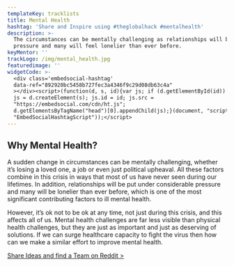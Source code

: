 ```yaml
---
templateKey: tracklists
title: Mental Health
hashtag: 'Share and Inspire using #theglobalhack #mentalhealth'
description: >-
  The circumstances can be mentally challenging as relationships will be under
  pressure and many will feel lonelier than ever before.
keyMentor: ''
trackLogo: /img/mental_health.jpg
featuredimage: ''
widgetCode: >-
  <div class='embedsocial-hashtag'
  data-ref="892920bc5458b727fec3a4346f9c29d08db63c4a"
  ></div><script>(function(d, s, id){var js; if (d.getElementById(id)) {return;}
  js = d.createElement(s); js.id = id; js.src =
  "https://embedsocial.com/cdn/ht.js";
  d.getElementsByTagName("head")[0].appendChild(js);}(document, "script",
  "EmbedSocialHashtagScript"));</script>
---
```


## Why Mental Health?

A sudden change in circumstances can be mentally challenging, whether it’s losing a loved one, a job or even just political upheaval. All these factors combine in this crisis in ways that most of us have never seen during our lifetimes. In addition, relationships will be put under considerable pressure and many will be lonelier than ever before, which is one of the most significant contributing factors to ill mental health.

However, it’s ok not to be ok at any time, not just during this crisis, and this affects all of us. Mental health challenges are far less visible than physical health challenges, but they are just as important and just as deserving of solutions. If we can surge healthcare capacity to fight the virus then how can we make a similar effort to improve mental health.

[Share Ideas and find a Team on Reddit >](https://reddit.com/r/theglobalhack)
